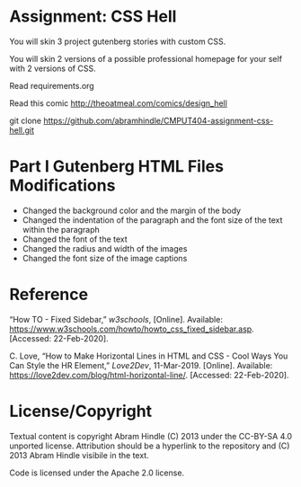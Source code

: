 Assignment: CSS Hell
====================

You will skin 3 project gutenberg stories with custom CSS.

You will skin 2 versions of a possible professional homepage for your
self with 2 versions of CSS.

Read requirements.org

Read this comic http://theoatmeal.com/comics/design_hell

git clone https://github.com/abramhindle/CMPUT404-assignment-css-hell.git

Part I Gutenberg HTML Files Modifications
=========================================
* Changed the background color and the margin of the body
* Changed the indentation of the paragraph and the font size of the text within the paragraph
* Changed the font of the text
* Changed the radius and width of the images
* Changed the font size of the image captions

Reference
=================
“How TO - Fixed Sidebar,” *w3schools*, [Online]. Available: https://www.w3schools.com/howto/howto_css_fixed_sidebar.asp. [Accessed: 22-Feb-2020]. 

C. Love, “How to Make Horizontal Lines in HTML and CSS - Cool Ways You Can Style the HR Element,” *Love2Dev*, 11-Mar-2019. [Online]. Available: https://love2dev.com/blog/html-horizontal-line/. [Accessed: 22-Feb-2020].

License/Copyright
=================

Textual content is copyright Abram Hindle (C) 2013 under the CC-BY-SA
4.0 unported license. Attribution should be a hyperlink to the
repository and (C) 2013 Abram Hindle visibile in the text.

Code is licensed under the Apache 2.0 license.


